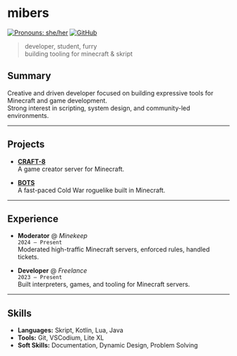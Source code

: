 # mibers

[![Pronouns: she/her](https://img.shields.io/badge/Pronouns-she%2Fher-88C0D0?style=flat-square)](https://en.pronouns.page/@mibers)
[![GitHub](https://img.shields.io/badge/GitHub-%40miberss-81A1C1?style=flat-square&logo=github)](https://github.com/miberss)

> developer, student, furry  
> building tooling for minecraft & skript

## Summary

Creative and driven developer focused on building expressive tools for Minecraft and game development.  
Strong interest in scripting, system design, and community-led environments.  

---

## Projects

- **[CRAFT-8](github.com/miberss/craft-8)**  
  A game creator server for Minecraft.

- **[BOTS](github.com/miberss/bots)**  
  A fast-paced Cold War roguelike built in Minecraft.

---

## Experience

- **Moderator** @ *Minekeep*  
  `2024 – Present`  
  Moderated high-traffic Minecraft servers, enforced rules, handled tickets.

- **Developer** @ *Freelance*  
  `2023 – Present`  
  Built interpreters, games, and tooling for Minecraft servers.

---

## Skills

- **Languages:** Skript, Kotlin, Lua, Java  
- **Tools:** Git, VSCodium, Lite XL  
- **Soft Skills:** Documentation, Dynamic Design, Problem Solving
